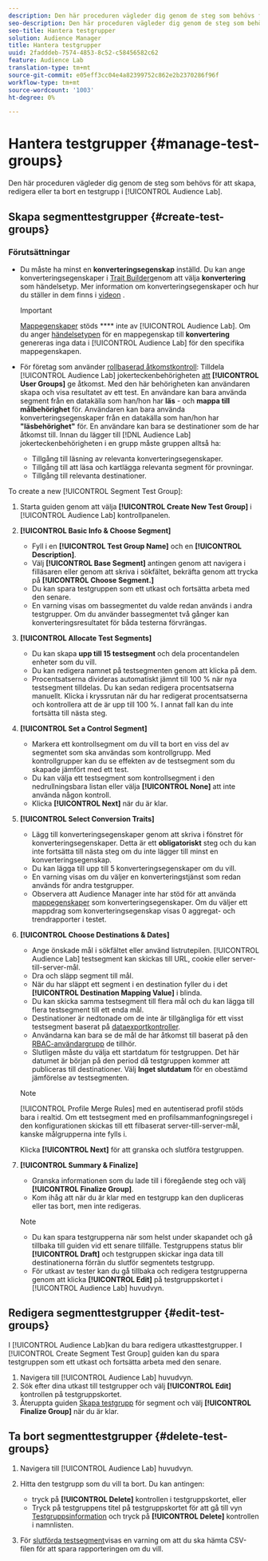 ```yaml
---
description: Den här proceduren vägleder dig genom de steg som behövs för att skapa, redigera eller ta bort en testgrupp i Audience Lab
seo-description: Den här proceduren vägleder dig genom de steg som behövs för att skapa, redigera eller ta bort en testgrupp i Audience Lab
seo-title: Hantera testgrupper
solution: Audience Manager
title: Hantera testgrupper
uuid: 2fadddeb-7574-4853-8c52-c58456582c62
feature: Audience Lab
translation-type: tm+mt
source-git-commit: e05eff3cc04e4a82399752c862e2b2370286f96f
workflow-type: tm+mt
source-wordcount: '1003'
ht-degree: 0%

---
```



# Hantera testgrupper {#manage-test-groups}

Den här proceduren vägleder dig genom de steg som behövs för att skapa, redigera eller ta bort en testgrupp i [!UICONTROL Audience Lab].

## Skapa segmenttestgrupper {#create-test-groups}

### Förutsättningar

<!-- create-test-group.xml -->

* Du måste ha minst en **konverteringsegenskap** inställd. Du kan ange konverteringsegenskaper i [Trait Builder](../../features/traits/create-onboarded-rule-based-traits.md)genom att välja **konvertering** som händelsetyp. Mer information om konverteringsegenskaper och hur du ställer in dem finns i [videon](https://helpx.adobe.com/audience-manager/kt/using/creating-conversion-traits-feature-video-use.html) .

   >[!IMPORTANT]
   >
   >[Mappegenskaper](../../features/traits/about-folder-traits.md) stöds **** inte av [!UICONTROL Audience Lab]. Om du anger [händelsetypen](../../features/traits/create-onboarded-rule-based-traits.md) för en mappegenskap till **konvertering** genereras inga data i [!UICONTROL Audience Lab] för den specifika mappegenskapen.

* För företag som använder [rollbaserad åtkomstkontroll](../../features/administration/administration-overview.md): Tilldela [!UICONTROL Audience Lab] jokerteckenbehörigheten [att](../../features/administration/administration-overview.md#wild-card-permissions) **[!UICONTROL User Groups]** ge åtkomst. Med den här behörigheten kan användaren skapa och visa resultatet av ett test. En användare kan bara använda segment från en datakälla som han/hon har **läs** - och **mappa till målbehörighet** för. Användaren kan bara använda konverteringsegenskaper från en datakälla som han/hon har **&quot;läsbehörighet&quot;** för. En användare kan bara se destinationer som de har åtkomst till. Innan du lägger till [!DNL Audience Lab] jokerteckenbehörigheten i en grupp måste gruppen alltså ha:
   * Tillgång till läsning av relevanta konverteringsegenskaper.
   * Tillgång till att läsa och kartlägga relevanta segment för provningar.
   * Tillgång till relevanta destinationer.

To create a new [!UICONTROL Segment Test Group]:

1. Starta guiden genom att välja **[!UICONTROL Create New Test Group]** i [!UICONTROL Audience Lab] kontrollpanelen.
1. **[!UICONTROL Basic Info & Choose Segment]**

   * Fyll i en **[!UICONTROL Test Group Name]** och en **[!UICONTROL Description]**.
   * Välj **[!UICONTROL Base Segment]** antingen genom att navigera i filläsaren eller genom att skriva i sökfältet, bekräfta genom att trycka på **[!UICONTROL Choose Segment.]**
   * Du kan spara testgruppen som ett utkast och fortsätta arbeta med den senare.
   * En varning visas om bassegmentet du valde redan används i andra testgrupper. Om du använder bassegmentet två gånger kan konverteringsresultatet för båda testerna förvrängas.

1. **[!UICONTROL Allocate Test Segments]**

   * Du kan skapa **upp till 15 testsegment** och dela procentandelen enheter som du vill.
   * Du kan redigera namnet på testsegmenten genom att klicka på dem.
   * Procentsatserna divideras automatiskt jämnt till 100 % när nya testsegment tilldelas. Du kan sedan redigera procentsatserna manuellt. Klicka i kryssrutan när du har redigerat procentsatserna och kontrollera att de är upp till 100 %. I annat fall kan du inte fortsätta till nästa steg.

1. **[!UICONTROL Set a Control Segment]**

   * Markera ett kontrollsegment om du vill ta bort en viss del av segmentet som ska användas som kontrollgrupp. Med kontrollgrupper kan du se effekten av de testsegment som du skapade jämfört med ett test.
   * Du kan välja ett testsegment som kontrollsegment i den nedrullningsbara listan eller välja **[!UICONTROL None]** att inte använda någon kontroll.
   * Klicka **[!UICONTROL Next]** när du är klar.

1. **[!UICONTROL Select Conversion Traits]**

   * Lägg till konverteringsegenskaper genom att skriva i fönstret för konverteringsegenskaper. Detta är ett **obligatoriskt** steg och du kan inte fortsätta till nästa steg om du inte lägger till minst en konverteringsegenskap.
   * Du kan lägga till upp till 5 konverteringsegenskaper om du vill.
   * En varning visas om du väljer en konverteringstjänst som redan används för andra testgrupper.
   * Observera att Audience Manager inte har stöd för att använda [mappegenskaper](/help/using/features/traits/about-folder-traits.md) som konverteringsegenskaper. Om du väljer ett mappdrag som konverteringsegenskap visas 0 aggregat- och trendrapporter i testet.

1. **[!UICONTROL Choose Destinations & Dates]**

   * Ange önskade mål i sökfältet eller använd listrutepilen. [!UICONTROL Audience Lab] testsegment kan skickas till URL, cookie eller server-till-server-mål.
   * Dra och släpp segment till mål.
   * När du har släppt ett segment i en destination fyller du i det **[!UICONTROL Destination Mapping Value]** i blinda.
   * Du kan skicka samma testsegment till flera mål och du kan lägga till flera testsegment till ett enda mål.
   * Destinationer är nedtonade om de inte är tillgängliga för ett visst testsegment baserat på [dataexportkontroller](../../features/data-export-controls.md).
   * Användarna kan bara se de mål de har åtkomst till baserat på den [RBAC-användargrupp](../../features/administration/administration-overview.md) de tillhör.
   * Slutligen måste du välja ett startdatum för testgruppen. Det här datumet är början på den period då testgruppen kommer att publiceras till destinationer. Välj **Inget slutdatum** för en obestämd jämförelse av testsegmenten.

   >[!NOTE]
   >
   >[!UICONTROL Profile Merge Rules] med en autentiserad profil stöds bara i realtid. Om ett testsegment med en profilsammanfogningsregel i den konfigurationen skickas till ett filbaserat server-till-server-mål, kanske målgrupperna inte fylls i.

   Klicka **[!UICONTROL Next]** för att granska och slutföra testgruppen.

1. **[!UICONTROL Summary & Finalize]**

   * Granska informationen som du lade till i föregående steg och välj **[!UICONTROL Finalize Group]**.
   * Kom ihåg att när du är klar med en testgrupp kan den dupliceras eller tas bort, men inte redigeras.

   >[!NOTE]
   >* Du kan spara testgrupperna när som helst under skapandet och gå tillbaka till guiden vid ett senare tillfälle. Testgruppens status blir **[!UICONTROL Draft]** och testgruppen skickar inga data till destinationerna förrän du slutför segmentets testgrupp.
   >* För utkast av tester kan du gå tillbaka och redigera testgrupperna genom att klicka **[!UICONTROL Edit]** på testgruppskortet i [!UICONTROL Audience Lab] huvudvyn.


## Redigera segmenttestgrupper {#edit-test-groups}

I [!UICONTROL Audience Lab]kan du bara redigera utkasttestgrupper. I [!UICONTROL Create Segment Test Group] guiden kan du spara testgruppen som ett utkast och fortsätta arbeta med den senare.

1. Navigera till [!UICONTROL Audience Lab] huvudvyn.
1. Sök efter dina utkast till testgrupper och välj **[!UICONTROL Edit]** kontrollen på testgruppskortet.
1. Återuppta guiden [Skapa testgrupp](../../features/audience-lab/audience-lab-manage-test-groups.md#create-test-groups) för segment och välj **[!UICONTROL Finalize Group]** när du är klar.

## Ta bort segmenttestgrupper {#delete-test-groups}

1. Navigera till [!UICONTROL Audience Lab] huvudvyn.
1. Hitta den testgrupp som du vill ta bort. Du kan antingen:

   * tryck på **[!UICONTROL Delete]** kontrollen i testgruppskortet, eller
   * Tryck på testgruppens titel på testgruppskortet för att gå till vyn [Testgruppsinformation](../../features/audience-lab/audience-lab-information-view.md) och tryck på **[!UICONTROL Delete]** kontrollen i namnlisten.

1. För [slutförda testsegment](../../features/audience-lab/audience-lab.md#status)visas en varning om att du ska hämta CSV-filen för att spara rapporteringen om du vill.
